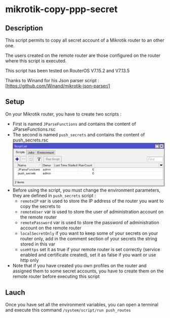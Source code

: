 # mikrotik-copy-ppp-secret
## Description
This script permits to copy all secret account of a Mikrotik router to an other one.

The users created on the remote router are those configured on the router where this script is executed.

This script has been tested on RouterOS V7.15.2 and V7.13.5

Thanks to Winand for his Json parser script : [https://github.com/Winand/mikrotik-json-parser/]

## Setup
On your Mikrotik router, you have to create two scripts :
* First is named `JParseFunctions` and contains the content of JParseFunctions.rsc
* The second is named `push_secrets` and contains the content of push_secrets.rsc ![Script list picture unavailable...](img/scripts_list.png "Script list on mikrotik")
* Before using the script, you must change the environment parameters, they are defined in `push_secrets` script :
  - ```remoteIP``` var is used to store the IP address of the router you want to copy the secrets to
  - ```remoteUser``` var is used to store the user of administration account on the remote router
  - ```remotePassword``` var is used to store the password of administration account on the remote router
  - ```localSecretOnly``` if you want to keep some of your secrets on your router only, add in the comment section of your secrets the string stored in this var
  - ```useHttps``` set it as true if your remote router is set correctly (service enabled and certificate created), set it as false if you want or use http only
* Note that if you have created you own profiles on the router and assigned them to some secret accounts, you have to create them on the remote router before executing this script

## Lauch
Once you have set all the environment variables, you can open a terminal and execute this command ```/system/script/run push_routes```
